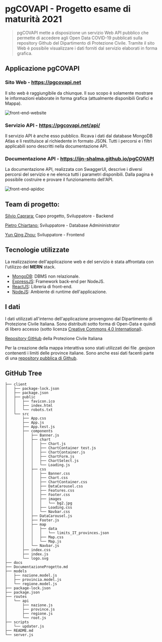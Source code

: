 # pgCOVAPI - Progetto esame di maturità 2021 

> pgCOVAPI mette a disposizione un servizio Web API pubblico che permette di accedere agli Open Data COVID-19 pubblicati sulla repository Github del Dipartimento di Protezione Civile. Tramite il sito Web è possibile visualizzare i dati forniti dal servizio elaborati in forma grafica.


## Applicazione pgCOVAPI
### Sito Web - https://pgcovapi.net
Il sito web è raggiungibile da chiunque. Il suo scopo è solamente mostrare le informazioni elaborate in forma grafica (attualmente disponibili Grafici e Mappa).

![front-end-website](https://i.imgur.com/nDfON2N.png)

### Servizio API - https://pgcovapi.net/api/
Il servizio API è anche esso pubblico. Ricava i dati dal database MongoDB Atlas e li restituisce al richiedente in formato JSON. Tutti i percorsi e i filtri applicabili sono descritti nella documentazione API.
### Documentazione API - https://ijn-shalma.github.io/pgCOVAPI
La documentazione API, realizzata con SwaggerUI, descrive i diversi percorsi  del servizio e ne elenca tutti i parametri disponibili. Dalla pagina è possibile costruire e provare il funzionamento dell'API.

![front-end-apidoc](https://i.imgur.com/umYDOdq.png)

## Team di progetto: 
[Silvio Caprara:](https://github.com/IJN-Shalma) Capo progetto, Sviluppatore - Backend

[Pietro Chiartano:](https://github.com/pabalaba) Sviluppatore - Database Admininistrator

[Yun Qing Zhou:](https://github.com/SpacerCrownd) Sviluppatore - Frontend

## Tecnologie utilizzate

La realizzazione dell'applicazione web e del servizio è stata affrontata con l'utilizzo del **MERN** stack. 

 - [MongoDB](https://docs.mongodb.com/): DBMS non relazionale.
 - [ExpressJS](https://expressjs.com/it/4x/api.html): Framework back-end per NodeJS.
 - [ReactJS](https://it.reactjs.org/docs/getting-started.html): Libreria di front-end.
 - [NodeJS](https://nodejs.org/it/docs/): Ambiente di runtime dell'applicazione.

## I dati
I dati utilizzati all'interno dell'applicazione provengono dal Dipartimento di Protezione Civile Italiana. Sono distribuiti sotto forma di Open-Data e quindi di libero accesso (sotto licenza [Creative Commons 4.0 International](https://creativecommons.org/licenses/by/4.0/legalcode.it)). 

[Repository GitHub](https://github.com/pcm-dpc/COVID-19) della Protezione Civile Italiana

Per la creazione della mappa interattiva sono stati utilizzati dei file .geojson contenenti i limiti delle province italiane. Sono anche essi dati facenti parte di una [repository pubblica di Github](https://github.com/openpolis/geojson-italy/tree/master/geojson).


## GitHub Tree
```
├── client
│   ├── package-lock.json
│   ├── package.json
│   ├── public
│   │   ├── favicon.ico
│   │   ├── index.html
│   │   └── robots.txt
│   └── src
│       ├── App.css
│       ├── App.js
│       ├── App.test.js
│       ├── components
│       │   ├── Banner.js
│       │   ├── chart
│       │   │   ├── Chart.js
│       │   │   ├── ChartContainer test.js
│       │   │   ├── ChartContainer.js
│       │   │   ├── ChartForm.js
│       │   │   ├── ChartSelect.js
│       │   │   └── Loading.js
│       │   ├── css
│       │   │   ├── Banner.css
│       │   │   ├── Chart.css
│       │   │   ├── ChartContainer.css
│       │   │   ├── DataCarousel.css
│       │   │   ├── Features.css
│       │   │   ├── Footer.css
│       │   │   ├── images
│       │   │   │   └── bg2.jpg
│       │   │   ├── Loading.css
│       │   │   └── Navbar.css
│       │   ├── DataCarousel.js
│       │   ├── Footer.js
│       │   ├── map
│       │   │   ├── data
│       │   │   │   └── limits_IT_provinces.json
│       │   │   ├── Map.css
│       │   │   └── Map.js
│       │   └── Navbar.js
│       ├── index.css
│       ├── index.js
│       └── logo.svg
├── docs
├── DocumentazioneProgetto.md
├── models
│   ├── nazione.model.js
│   ├── provincia.model.js
│   └── regione.model.js
├── package-lock.json
├── package.json
├── routes
│   └── api
│       ├── nazione.js
│       ├── province.js
│       ├── regione.js
│       └── root.js
├── scripts
│   └── updater.js
├── README.md
└── server.js
```
